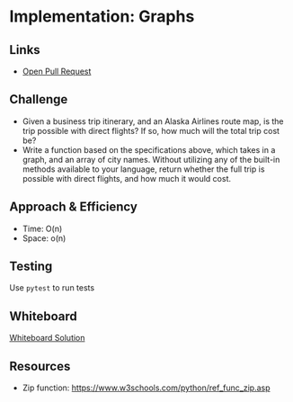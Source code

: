 # Implementation: Graphs
    
## Links
- [Open Pull Request](https://github.com/SianCulligan/python-data-structures-and-algorithms/pull/36)

    
## Challenge
- Given a business trip itinerary, and an Alaska Airlines route map, is the trip possible with direct flights? If so, how much will the total trip cost be?
- Write a function based on the specifications above, which takes in a graph, and an array of city names. Without utilizing any of the built-in methods available to your language, return whether the full trip is possible with direct flights, and how much it would cost.
    
## Approach & Efficiency
- Time: O(n)
- Space: o(n)

## Testing
<!-- Description of how to run your tests -->
Use `pytest` to run tests

## Whiteboard

[Whiteboard Solution](./assets/getedge.png)

## Resources
- Zip function: https://www.w3schools.com/python/ref_func_zip.asp